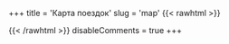 +++
title = 'Карта поездок'
slug = 'map'
{{< rawhtml >}}
<script type="text/javascript" charset="utf-8" async src="https://api-maps.yandex.ru/services/constructor/1.0/js/?um=constructor%3A77187bdb95bee620ff3ba0b321fcb359dc2750eb2dd0c916a37468fdf08ef30a&amp;width=539&amp;height=373&amp;lang=ru_RU&amp;scroll=true"></script>
{{< /rawhtml >}}
disableComments = true
+++


